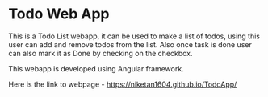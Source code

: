 # Todo Web App

This is a Todo List webapp, it can be used to make a list of todos, using this user can add and remove todos from the list. Also once task is done user can also mark it as Done by checking on the checkbox.

This webapp is developed using Angular framework.

Here is the link to webpage -  https://niketan1604.github.io/TodoApp/
